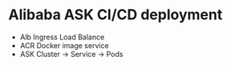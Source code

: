 # Alibaba ASK CI/CD deployment

* Alb Ingress Load Balance
* ACR Docker image service
* ASK Cluster -> Service -> Pods
